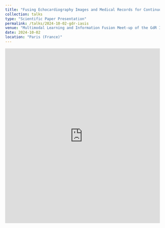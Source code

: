 ```yaml
---
title: "Fusing Echocardiography Images and Medical Records for Continuous Patient Stratification"
collection: talks
type: "Scientific Paper Presentation"
permalink: /talks/2024-10-02-gdr-iasis
venue: "Multimodal Learning and Information Fusion Meet-up of the GdR IASIS, 4th edition"
date: 2024-10-02
location: "Paris (France)"
---
```


<style>
.responsive-wrap iframe{ max-width: 100%;}
</style>
<div class="responsive-wrap">
<!-- this is the embed code provided by Google -->
  <iframe src="https://docs.google.com/presentation/d/e/2PACX-1vRi12vz4q23eevxv7672fL5hsNq63LZ86UckH5kWmOb082jDq4PC28fY0zhCUmMrkXT-LrauiyWDXu2/embed?start=false&loop=false" frameborder="0" width="960" height="569" allowfullscreen="true" mozallowfullscreen="true" webkitallowfullscreen="true"></iframe>
<!-- Google embed ends -->
</div>
